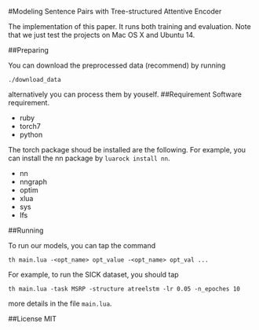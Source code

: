 #Modeling Sentence Pairs with Tree-structured Attentive Encoder

The implementation of this paper. It runs both training and evaluation. Note that we just test the projects on Mac OS X and Ubuntu 14.

##Preparing

You can download the preprocessed data (recommend) by running

``./download_data``

alternatively you can process them by youself.
##Requirement
Software requirement.

+ ruby
+ torch7
+ python

The torch package shoud be installed are the following. For example, you can install the nn package by ``luarock install nn``. 

+ nn
+ nngraph
+ optim
+ xlua
+ sys
+ lfs

##Running

To run our models, you can tap the command 

``
th main.lua -<opt_name> opt_value -<opt_name> opt_val ...
``

For example, to run the SICK dataset, you should tap

``
th main.lua -task MSRP -structure atreelstm -lr 0.05 -n_epoches 10
``

more details in the file ``main.lua``.

##License
MIT